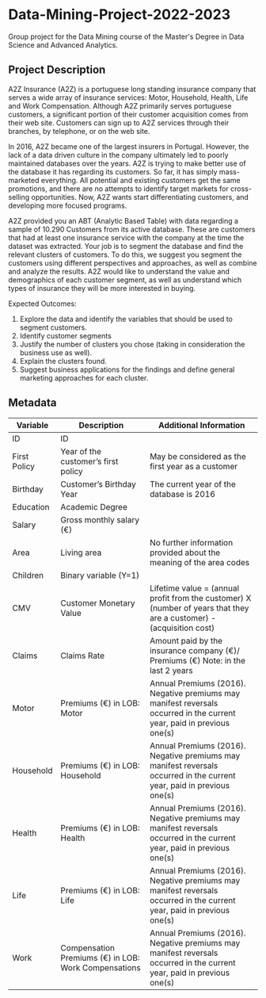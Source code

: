 # Data-Mining-Project-2022-2023

Group project for the Data Mining course of the Master's Degree in Data Science and Advanced Analytics.

## Project Description
A2Z Insurance (A2Z) is a portuguese long standing insurance company that serves a wide array of insurance services: Motor, Household, Health, Life and Work Compensation. Although A2Z primarily serves portuguese customers, a significant portion of their customer acquisition comes from their web site. Customers can sign up to A2Z services through their branches, by telephone, or on the web site.

In 2016, A2Z became one of the largest insurers in Portugal. However, the lack of a data driven culture in the company ultimately led to poorly maintained databases over the years. A2Z is trying to make better use of the database it has regarding its customers. So far, it has simply mass-marketed everything. All potential and existing customers get the same promotions, and there are no attempts to identify target markets for cross-selling opportunities. Now, A2Z wants start differentiating customers, and developing more focused programs.

A2Z provided you an ABT (Analytic Based Table) with data regarding a sample of 10.290 Customers from its active database. These are customers that had at least one insurance service with the company at the time the dataset was extracted. Your job is to segment the database and find the relevant clusters of customers. To do this, we suggest you segment the customers using different perspectives and approaches, as well as combine and analyze the results. A2Z would like to understand the value and demographics of each customer segment, as well as understand which types of insurance they will be more interested in buying.

Expected Outcomes:
1. Explore the data and identify the variables that should be used to segment customers.
2. Identify customer segments
3. Justify the number of clusters you chose (taking in consideration the business use as well).
4. Explain the clusters found.
5. Suggest business applications for the findings and define general marketing approaches for each cluster.

## Metadata
| Variable | Description | Additional Information |
|----------|-------------|------------------------|
| ID | ID |
| First Policy | Year of the customer’s first policy | May be considered as the first year as a customer |
| Birthday | Customer’s Birthday Year | The current year of the database is 2016 |
| Education | Academic Degree |
| Salary | Gross monthly salary (€) |
| Area | Living area | No further information provided about the meaning of the area codes |
| Children | Binary variable (Y=1) |
| CMV | Customer Monetary Value | Lifetime value = (annual profit from the customer) X (number of years that they are a customer) - (acquisition cost) |
| Claims | Claims Rate | Amount paid by the insurance company (€)/ Premiums (€) Note: in the last 2 years |
| Motor | Premiums (€) in LOB: Motor | Annual Premiums (2016). Negative premiums may manifest reversals occurred in the current year, paid in previous one(s) |
| Household | Premiums (€) in LOB: Household | Annual Premiums (2016). Negative premiums may manifest reversals occurred in the current year, paid in previous one(s) |
| Health | Premiums (€) in LOB: Health | Annual Premiums (2016). Negative premiums may manifest reversals occurred in the current year, paid in previous one(s) |
| Life | Premiums (€) in LOB: Life | Annual Premiums (2016). Negative premiums may manifest reversals occurred in the current year, paid in previous one(s) |
| Work | Compensation Premiums (€) in LOB: Work Compensations | Annual Premiums (2016). Negative premiums may manifest reversals occurred in the current year, paid in previous one(s) |


